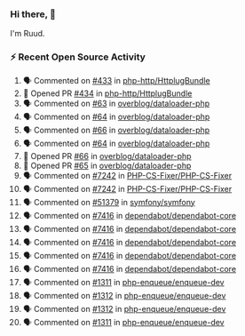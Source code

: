 ### Hi there, 👋

I'm Ruud.
 
### :zap: Recent Open Source Activity

<!--START_SECTION:activity-->
1. 🗣 Commented on [#433](https://github.com/php-http/HttplugBundle/issues/433#issuecomment-1693064033) in [php-http/HttplugBundle](https://github.com/php-http/HttplugBundle)
2. 💪 Opened PR [#434](https://github.com/php-http/HttplugBundle/pull/434) in [php-http/HttplugBundle](https://github.com/php-http/HttplugBundle)
3. 🗣 Commented on [#63](https://github.com/overblog/dataloader-php/pull/63#issuecomment-1693038562) in [overblog/dataloader-php](https://github.com/overblog/dataloader-php)
4. 🗣 Commented on [#64](https://github.com/overblog/dataloader-php/pull/64#issuecomment-1693038428) in [overblog/dataloader-php](https://github.com/overblog/dataloader-php)
5. 🗣 Commented on [#66](https://github.com/overblog/dataloader-php/pull/66#issuecomment-1693037921) in [overblog/dataloader-php](https://github.com/overblog/dataloader-php)
6. 🗣 Commented on [#64](https://github.com/overblog/dataloader-php/pull/64#issuecomment-1693027128) in [overblog/dataloader-php](https://github.com/overblog/dataloader-php)
7. 💪 Opened PR [#66](https://github.com/overblog/dataloader-php/pull/66) in [overblog/dataloader-php](https://github.com/overblog/dataloader-php)
8. 💪 Opened PR [#65](https://github.com/overblog/dataloader-php/pull/65) in [overblog/dataloader-php](https://github.com/overblog/dataloader-php)
9. 🗣 Commented on [#7242](https://github.com/PHP-CS-Fixer/PHP-CS-Fixer/pull/7242#issuecomment-1691151628) in [PHP-CS-Fixer/PHP-CS-Fixer](https://github.com/PHP-CS-Fixer/PHP-CS-Fixer)
10. 🗣 Commented on [#7242](https://github.com/PHP-CS-Fixer/PHP-CS-Fixer/pull/7242#issuecomment-1689944833) in [PHP-CS-Fixer/PHP-CS-Fixer](https://github.com/PHP-CS-Fixer/PHP-CS-Fixer)
11. 🗣 Commented on [#51379](https://github.com/symfony/symfony/pull/51379#issuecomment-1686718860) in [symfony/symfony](https://github.com/symfony/symfony)
12. 🗣 Commented on [#7416](https://github.com/dependabot/dependabot-core/issues/7416#issuecomment-1683793009) in [dependabot/dependabot-core](https://github.com/dependabot/dependabot-core)
13. 🗣 Commented on [#7416](https://github.com/dependabot/dependabot-core/issues/7416#issuecomment-1683740178) in [dependabot/dependabot-core](https://github.com/dependabot/dependabot-core)
14. 🗣 Commented on [#7416](https://github.com/dependabot/dependabot-core/issues/7416#issuecomment-1683738072) in [dependabot/dependabot-core](https://github.com/dependabot/dependabot-core)
15. 🗣 Commented on [#7416](https://github.com/dependabot/dependabot-core/issues/7416#issuecomment-1683656068) in [dependabot/dependabot-core](https://github.com/dependabot/dependabot-core)
16. 🗣 Commented on [#7416](https://github.com/dependabot/dependabot-core/issues/7416#issuecomment-1683465225) in [dependabot/dependabot-core](https://github.com/dependabot/dependabot-core)
17. 🗣 Commented on [#1311](https://github.com/php-enqueue/enqueue-dev/pull/1311#issuecomment-1682167966) in [php-enqueue/enqueue-dev](https://github.com/php-enqueue/enqueue-dev)
18. 🗣 Commented on [#1312](https://github.com/php-enqueue/enqueue-dev/pull/1312#issuecomment-1682167215) in [php-enqueue/enqueue-dev](https://github.com/php-enqueue/enqueue-dev)
19. 🗣 Commented on [#1312](https://github.com/php-enqueue/enqueue-dev/pull/1312#issuecomment-1682157077) in [php-enqueue/enqueue-dev](https://github.com/php-enqueue/enqueue-dev)
20. 🗣 Commented on [#1311](https://github.com/php-enqueue/enqueue-dev/pull/1311#issuecomment-1682086248) in [php-enqueue/enqueue-dev](https://github.com/php-enqueue/enqueue-dev)
<!--END_SECTION:activity-->
